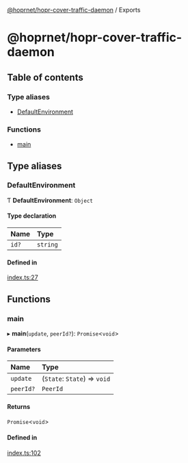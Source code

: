 [@hoprnet/hopr-cover-traffic-daemon](README.md) / Exports

# @hoprnet/hopr-cover-traffic-daemon

## Table of contents

### Type aliases

- [DefaultEnvironment](modules.md#defaultenvironment)

### Functions

- [main](modules.md#main)

## Type aliases

### DefaultEnvironment

Ƭ **DefaultEnvironment**: `Object`

#### Type declaration

| Name | Type |
| :------ | :------ |
| `id?` | `string` |

#### Defined in

[index.ts:27](https://github.com/hoprnet/hoprnet/blob/master/packages/cover-traffic-daemon/src/index.ts#L27)

## Functions

### main

▸ **main**(`update`, `peerId?`): `Promise`<`void`\>

#### Parameters

| Name | Type |
| :------ | :------ |
| `update` | (`State`: `State`) => `void` |
| `peerId?` | `PeerId` |

#### Returns

`Promise`<`void`\>

#### Defined in

[index.ts:102](https://github.com/hoprnet/hoprnet/blob/master/packages/cover-traffic-daemon/src/index.ts#L102)
